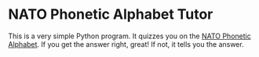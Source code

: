 # NATO Phonetic Alphabet Tutor

This is a very simple Python program. It quizzes you on
the [NATO Phonetic Alphabet](https://en.wikipedia.org/wiki/NATO_phonetic_alphabet). If you get the answer right, great!
If not, it tells you the answer.